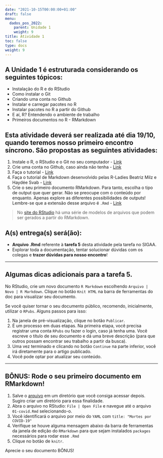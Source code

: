 ```yaml
---
date: "2021-10-15T00:00:00+01:00"
draft: false
menu:
  dados_pos_2022:
    parent: Unidade 1
    weight: 9
title: Atividade 1
toc: false
type: docs
weight: 9
---
```


## A **Unidade 1** é estruturada considerando os seguintes tópicos:
- Instalação do R e do RStudio
- Como instalar o Git
- Criando uma conta no Github
- Instalar e carregar pacotes no R
- Instalar pacotes no R a partir do Github
- E aí, R? Entendendo o ambiente de trabalho
- Primeiros documentos no R - RMarkdown

## Esta atividade deverá ser realizada até dia **19/10**, quando teremos nosso primeiro encontro síncrono. São propostas as seguintes atividades:

1. Instale o R, o RStudio e o Git no seu computador - [Link](https://www.places.education/cursos/intro_r/install/)
2. Crie uma conta no Github, caso ainda não tenha - [Link](https://www.places.education/cursos/intro_r/github/)
3. Faça o tutorial - [Link](https://www.places.education/cursos/intro_r/swirl/)
4. Faça o tutorial de Markdown desenvolvido pelas R-Ladies Beatriz Milz e Haydée Svab -  [Link](https://beatriz-milz.shinyapps.io/tutorial_markdown/#section-introdu%C3%A7%C3%A3o)
5. Crie o seu primeiro documento RMarkdown. Para tanto, escolha o tipo de output que quer gerar. Não se preocupe com o conteúdo por enquanto. Apenas explore as diferentes possibilidades de outputs! Lembre-se que a extensão desse arquivo é `.Rmd` -  [Link](https://www.places.education/cursos/intro_r/intro_rmarkdown/)

> No [site do RStudio](https://rmarkdown.rstudio.com/gallery.html) há uma série de modelos de arquivos que podem ser gerados a partir do RMarkdown.

## A(s) entrega(s) será(ão):
- **Arquivo .Rmd** referente à **tarefa 5** desta atividade pela tarefa no SIGAA.
- Explorar toda a documentação, tentar solucionar dúvidas com os colegas e **trazer dúvidas para nosso encontro**!

<hr></hr>

## Algumas dicas adicionais para a tarefa 5. 

No RStudio, crie um novo documento `R Markdown` escolhendo `Arquivo | Novo | R Markdown`.
Clique no botão `Knit HTML` na barra de ferramentas do doc para visualizar seu documento.


Se você quiser tornar o seu documento público, recomendo, inicialmente, utilizar o `RPubs`. Alguns passos para isso:
1. Na janela de pré-visualização, clique no botão `Publicar`.
2. É um processo em duas etapas. Na primeira etapa, você precisa registrar uma conta `RPubs` ou fazer o login, caso já tenha uma. Você escreve o título de seu documento e dá uma breve descrição (para que outros possam encontrar seu trabalho a partir da busca). 
3. Uma vez terminado e clicando no botão `Continue` na parte inferior, você irá diretamente para o artigo publicado. 
4. Você pode optar por atualizar seu conteúdo.

<hr></hr>

## BÔNUS: Rode o seu primeiro documento em RMarkdown!

1. Salve o [arquivo](https://cefetmgbr-my.sharepoint.com/:u:/g/personal/renataoliveira_cefetmg_br/ESP5b0WfqYJFplhjSRiciG0BNKQZnv2HzbHnPBxZEBr3Ew?e=gVcWCQ) em um diretório que você consiga acessar depois. Sugiro criar um diretório para essa finalidade. 
2. Abra o arquivo no RStudio: `File | Open File` e navegue até o arquivo `01-covid.Rmd` selecionando-o. 
3. Você identificará o arquivo por meio do `YAML` com `title: "Mortes por COVID-19"`
4. Verifique se houve alguma mensagem abaixo da barra de ferramentas da janela de edição do `RMarkdown` para que sejam instalados `packages` necessários para rodar esse `.Rmd`
5. Clique no botão de `knitr`. 

Aprecie o seu documento BÔNUS! 

